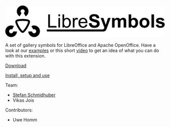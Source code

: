   

![LibreSymbols](doc/iconandname.jpg "LibreSymbols")

A set of gallery symbols for LibreOffice and Apache OpenOffice. Have a look at our [examples](https://github.com/sschmidhuber/LibreSymbols/tree/master/examples) or this short [video](https://youtu.be/y2PUrEWPDoA) to get an idea of what you can do with this extension.

[Download](http://extensions.libreoffice.org/extension-center/libresymbols)

[Install, setup and use](https://github.com/sschmidhuber/LibreSymbols/wiki/HowTo-Use-LibreSymbols)




Team:
* [Stefan Schmidhuber](mailto:stefan.schmidhuber@gmx.at)
* Vikas Jois
 
Contributors:
* Uwe Homm

